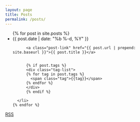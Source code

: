 ```yaml
---
layout: page
title: Posts
permalink: /posts/
---
```


  <ul class="post-list">
    {% for post in site.posts %}
      <li>
        <span class="post-meta">{{ post.date | date: "%b %-d, %Y" }}</span><br>

          <a class="post-link" href="{{ post.url | prepend: site.baseurl }}">{{ post.title }}</a>


          {% if post.tags %}
          <div class="tag-list">
          {% for tag in post.tags %}
            <span class="tag">{{tag}}</span>
          {% endfor %}
          </div>
          {% endif %}

      </li>
    {% endfor %}
  </ul>

  <p class="rss-subscribe note"><a href="{{ "/feed.xml" | prepend: site.baseurl }}">RSS</a></p>
